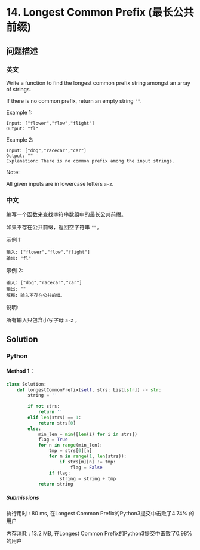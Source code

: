 # 14. Longest Common Prefix (最长公共前缀)
## 问题描述
### 英文
Write a function to find the longest common prefix string amongst an array of strings.

If there is no common prefix, return an empty string `""`.

Example 1:
```
Input: ["flower","flow","flight"]
Output: "fl"
```

Example 2:
```
Input: ["dog","racecar","car"]
Output: ""
Explanation: There is no common prefix among the input strings.
```

Note:

All given inputs are in lowercase letters `a-z`.

### 中文
编写一个函数来查找字符串数组中的最长公共前缀。

如果不存在公共前缀，返回空字符串 `""`。

示例 1:
```
输入: ["flower","flow","flight"]
输出: "fl"
```

示例 2:
```
输入: ["dog","racecar","car"]
输出: ""
解释: 输入不存在公共前缀。
```

说明:

所有输入只包含小写字母 `a-z` 。

## Solution
### Python
#### Method 1：
```python
class Solution:
    def longestCommonPrefix(self, strs: List[str]) -> str:
        string = ''
        
        if not strs:
            return ''
        elif len(strs) == 1:
            return strs[0]
        else:
            min_len = min([len(i) for i in strs])
            flag = True
            for n in range(min_len):
                tmp = strs[0][n]
                for m in range(1, len(strs)):
                    if strs[m][n] != tmp:
                        flag = False
                if flag:
                    string = string + tmp
            return string
```

##### Submissions
执行用时 : 80 ms, 在Longest Common Prefix的Python3提交中击败了4.74% 的用户

内存消耗 : 13.2 MB, 在Longest Common Prefix的Python3提交中击败了0.98% 的用户